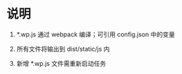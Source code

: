 # 说明

1. *.wp.js 通过 webpack 编译；可引用 config.json 中的变量

2. 所有文件将输出到 dist/static/js 内

3. 新增 *.wp.js 文件需重新启动任务